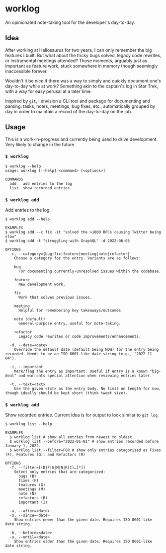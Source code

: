# worklog

An opinionated note-taking tool for the developer's day-to-day.

## Idea

After working at Hellosaurus for two years, I can only remember the big features I built. But what about the tricky bugs solved, legacy code rewrites, or instrumental meetings attended? Those moments, arguably just as important as feature work, stuck somewhere in memory though seemingly inaccessible forever.

Wouldn't it be nice if there was a way to simply and quickly document one's day-to-day while at work? Something akin to the captain's log in Star Trek, with a way for easy perusal at a later time.

Inspired by `git`, I envision a CLI tool and package for documenting and parsing: tasks, notes, meetings, bug fixes, etc., automatically grouped by day in order to maintain a record of the day-to-day on the job.

## Usage

This is a work-in-progress and currently being used to drive development. Very likely to change in the future.

### `$ worklog`

```console
$ worklog --help
usage: worklog [--help] <command> [<options>]

COMMANDS
  add   add entries to the log
  list  show recorded entries
```

### `$ worklog add`

Add entries to the log.

```console
$ worklog add --help

EXAMPLES
$ worklog add --c fix -it "solved the >1000 RPCs causing Twitter being slow"
$ worklog add -t "struggling with GraphQL" -d 2022-06-05

OPTIONS
  -c, --category={bug|fix|feature|meeting|note|refactor}
    Choose a category for the entry. Variants are as follows:

    bug
      For documenting currently-unresolved issues within the codebase.

    feature
      New development work.

    fix
      Work that solves previous issues.

    meeting
      Helpful for remembering key takeaways/outcomes.

    note (default)
      General-purpose entry, useful for note-taking.

    refactor
      Legacy code rewrites or code improvements/enhancements.

  -d, --date=<date>
    Override the default date (default being NOW) for the entry being recorded. Needs to be an ISO 8601-like date string (e.g., "2022-11-04").

  -i, --important
    Mark/flag the entry as important. Useful if entry is a known "big-deal" and warrants special attention when reviewing entries later.

  -t, --text=<txt>
    Use the given <txt> as the entry body. No limit on length for now, though ideally should be kept short (think tweet size).
```

### `$ worklog add`

Show recorded entries. Current idea is for output to look similar to `git log`.

```console
$ worklog list --help

EXAMPLES
  $ worklog list # show all entries from newest to oldest
  $ worklog list --before="2022-01-01" # show entries recorded before January 1, 2022.
  $ worklog list --filter=FGR # show only entries categorized as Fixes (F), Features (G), and Refactors (R)

OPTIONS
  -f, --filter=[(B|F|G|M|N|R|I)…[*]]
    Select only entries that are categorized:
      bugs (B)
      fixes (F)
      features (G)
      meetings (M)
      note (N)
      refactors (R)
      important (I)

  -a, --after=<date>
  -s, --since=<date>
    Show entries newer than the given date. Requires ISO 8601-like date string.

  -b, --before=<date>
  -u, --until=<date>
    Show entries older than the given date. Requires ISO 8601-like date string.
```
